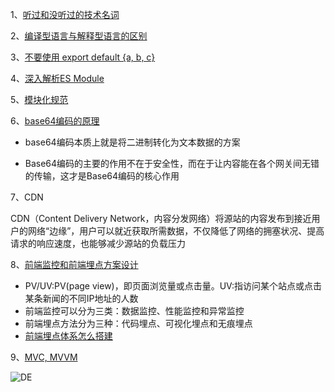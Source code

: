 1、[听过和没听过的技术名词](https://github.com/yang1212/collection-about/issues/8)

2、[编译型语言与解释型语言的区别](https://www.tspweb.com/key/%E7%BC%96%E8%AF%91%E8%AF%AD%E8%A8%80.html)

3、[不要使用 export default {a, b, c}](https://zhuanlan.zhihu.com/p/40733281)

4、[深入解析ES Module](https://zhuanlan.zhihu.com/p/40733281)

5、[模块化规范](https://github.com/yang1212/collection-about/issues/15)

6、[base64编码的原理](https://juejin.cn/post/6844903663459106829)

   * base64编码本质上就是将二进制转化为文本数据的方案
   
   * Base64编码的主要的作用不在于安全性，而在于让内容能在各个网关间无错的传输，这才是Base64编码的核心作用

7、CDN

   CDN（Content Delivery Network，内容分发网络）将源站的内容发布到接近用户的网络“边缘”，用户可以就近获取所需数据，不仅降低了网络的拥塞状况、提高请求的响应速度，也能够减少源站的负载压力

8、[前端监控和前端埋点方案设计](https://github.com/forthealllight/blog/issues/23) 

  * PV/UV:PV(page view)，即页面浏览量或点击量。UV:指访问某个站点或点击某条新闻的不同IP地址的人数
  * 前端监控可以分为三类：数据监控、性能监控和异常监控
  * 前端埋点方法分为三种：代码埋点、可视化埋点和无痕埋点
  * [前端埋点体系怎么搭建](https://github.com/closertb/closertb.github.io/issues/46)
   
9、[MVC, MVVM](https://zhuanlan.zhihu.com/p/64257809)

![DE](https://user-images.githubusercontent.com/17806205/132150743-2f8901e8-02c8-4c6f-b89a-2c6876c0f477.png)


